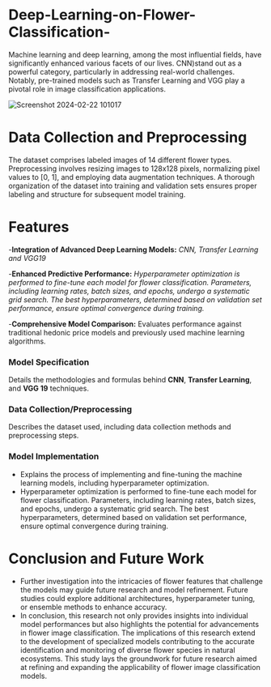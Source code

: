# Deep-Learning-on-Flower-Classification-
Machine learning and deep learning, among the most influential fields, have significantly enhanced various facets of our lives.  CNN)stand out as a powerful category, particularly in addressing real-world challenges. Notably, pre-trained models such as Transfer Learning and VGG play a pivotal role in image classification applications. 

![Screenshot 2024-02-22 101017](https://github.com/qiluchuan/Deep-Learning-on-Flower-Classification-/assets/160643225/df44f68d-347e-4c61-9e43-f174609f9656)

# Data Collection and Preprocessing
The dataset comprises labeled images of 14 different flower types. Preprocessing
involves resizing images to 128x128 pixels, normalizing pixel values to [0, 1], and employing data 
augmentation techniques. A thorough organization of the dataset into training and validation sets 
ensures proper labeling and structure
for subsequent model training.
# Features
-**Integration of Advanced Deep Learning Models:** *CNN, Transfer Learning and VGG19*

-**Enhanced Predictive Performance:** *Hyperparameter optimization is performed to fine-tune each model for flower
classification. Parameters, including learning rates, batch sizes, and epochs, undergo
a systematic grid search. The best hyperparameters, determined based on
validation set performance, ensure optimal convergence during training.*

-**Comprehensive Model Comparison:** Evaluates performance against traditional hedonic price models and previously used machine learning algorithms.
### Model Specification
Details the methodologies and formulas behind **CNN**, **Transfer Learning**, and **VGG 19** techniques.

### Data Collection/Preprocessing
Describes the dataset used, including data collection methods and preprocessing steps.
### Model Implementation
- Explains the process of implementing and fine-tuning the machine learning models, including hyperparameter optimization.
- Hyperparameter optimization is performed to fine-tune each model for flower classification. Parameters, including learning rates, batch sizes, and epochs, undergo a systematic grid search. The best hyperparameters, determined based on validation set performance, ensure optimal convergence during training.
# Conclusion and Future Work
- Further investigation into the intricacies of flower features that challenge the
models may guide future research and model refinement. Future studies could
explore additional architectures, hyperparameter tuning, or ensemble methods
to enhance accuracy.
- In conclusion, this research not only provides insights into individual model
performances but also highlights the potential for advancements in flower image
classification. The implications of this research extend to the development of
specialized models contributing to the accurate identification and monitoring of
diverse flower species in natural ecosystems. This study lays the groundwork
for future research aimed at refining and expanding the applicability of flower
image classification models.
 
